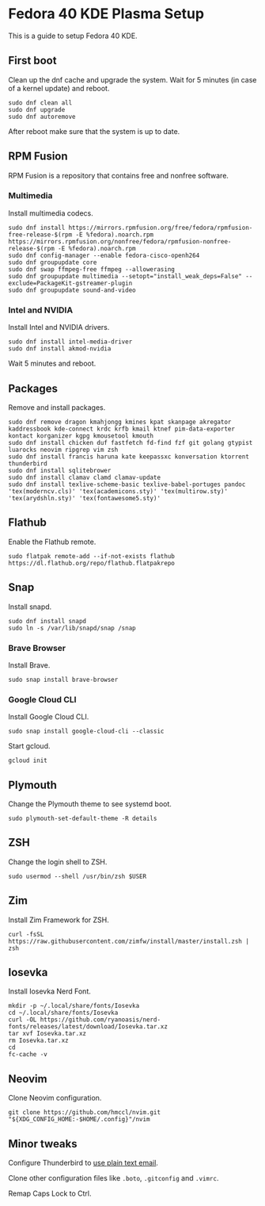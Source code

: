 # Fedora 40 KDE Plasma Setup

This is a guide to setup Fedora 40 KDE.

## First boot

Clean up the dnf cache and upgrade the system. Wait for 5 minutes (in case of a kernel update) and reboot.

```
sudo dnf clean all
sudo dnf upgrade
sudo dnf autoremove
```

After reboot make sure that the system is up to date.

## RPM Fusion

RPM Fusion is a repository that contains free and nonfree software.

### Multimedia

Install multimedia codecs.

```
sudo dnf install https://mirrors.rpmfusion.org/free/fedora/rpmfusion-free-release-$(rpm -E %fedora).noarch.rpm https://mirrors.rpmfusion.org/nonfree/fedora/rpmfusion-nonfree-release-$(rpm -E %fedora).noarch.rpm
sudo dnf config-manager --enable fedora-cisco-openh264
sudo dnf groupupdate core
sudo dnf swap ffmpeg-free ffmpeg --allowerasing
sudo dnf groupupdate multimedia --setopt="install_weak_deps=False" --exclude=PackageKit-gstreamer-plugin
sudo dnf groupupdate sound-and-video
```

### Intel and NVIDIA

Install Intel and NVIDIA drivers.

```
sudo dnf install intel-media-driver
sudo dnf install akmod-nvidia
```

Wait 5 minutes and reboot.

## Packages

Remove and install packages.

```
sudo dnf remove dragon kmahjongg kmines kpat skanpage akregator kaddressbook kde-connect krdc krfb kmail ktnef pim-data-exporter kontact korganizer kgpg kmousetool kmouth
sudo dnf install chicken duf fastfetch fd-find fzf git golang gtypist luarocks neovim ripgrep vim zsh
sudo dnf install francis haruna kate keepassxc konversation ktorrent thunderbird
sudo dnf install sqlitebrower
sudo dnf install clamav clamd clamav-update
sudo dnf install texlive-scheme-basic texlive-babel-portuges pandoc 'tex(moderncv.cls)' 'tex(academicons.sty)' 'tex(multirow.sty)' 'tex(arydshln.sty)' 'tex(fontawesome5.sty)'
```

## Flathub

Enable the Flathub remote.

```
sudo flatpak remote-add --if-not-exists flathub https://dl.flathub.org/repo/flathub.flatpakrepo
```

## Snap

Install snapd.

```
sudo dnf install snapd
sudo ln -s /var/lib/snapd/snap /snap
```

### Brave Browser

Install Brave.

```
sudo snap install brave-browser
```

### Google Cloud CLI

Install Google Cloud CLI.

```
sudo snap install google-cloud-cli --classic
```

Start gcloud.

```
gcloud init
```

## Plymouth

Change the Plymouth theme to see systemd boot.

```
sudo plymouth-set-default-theme -R details
```

## ZSH

Change the login shell to ZSH.

```
sudo usermod --shell /usr/bin/zsh $USER
```

## Zim

Install Zim Framework for ZSH.

```
curl -fsSL https://raw.githubusercontent.com/zimfw/install/master/install.zsh | zsh
```

## Iosevka

Install Iosevka Nerd Font.

```
mkdir -p ~/.local/share/fonts/Iosevka
cd ~/.local/share/fonts/Iosevka
curl -OL https://github.com/ryanoasis/nerd-fonts/releases/latest/download/Iosevka.tar.xz
tar xvf Iosevka.tar.xz
rm Iosevka.tar.xz
cd
fc-cache -v
```

## Neovim

Clone Neovim configuration.

```
git clone https://github.com/hmccl/nvim.git "${XDG_CONFIG_HOME:-$HOME/.config}"/nvim
```

## Minor tweaks

Configure Thunderbird to [use plain text email](https://useplaintext.email/#thunderbird).

Clone other configuration files like `.boto`, `.gitconfig` and `.vimrc`.

Remap Caps Lock to Ctrl.
